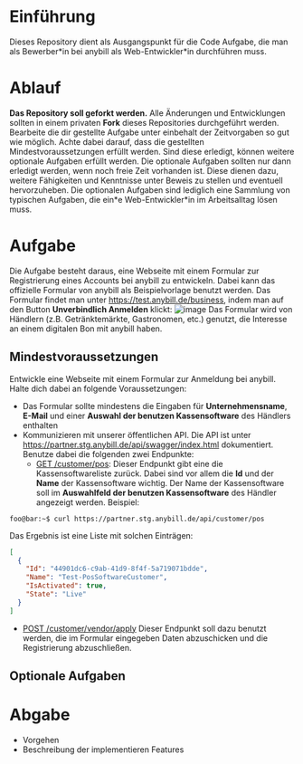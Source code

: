 # Einführung
Dieses Repository dient als Ausgangspunkt für die Code Aufgabe, die man als Bewerber\*in bei anybill als Web-Entwickler\*in durchführen muss.

# Ablauf
**Das Repository soll geforkt werden.** Alle Änderungen und Entwicklungen sollten in einem privaten **Fork** dieses Repositories durchgeführt werden.
Bearbeite die dir gestellte Aufgabe unter einbehalt der Zeitvorgaben so gut wie möglich. Achte dabei darauf, dass die gestellten Mindestvoraussetzungen erfüllt werden. Sind diese erledigt, können weitere optionale Aufgaben erfüllt werden. Die optionale Aufgaben sollten nur dann erledigt werden, wenn noch freie Zeit vorhanden ist. Diese dienen dazu, weitere Fähigkeiten und Kenntnisse unter Beweis zu stellen und eventuell hervorzuheben. Die optionalen Aufgaben sind lediglich eine Sammlung von typischen Aufgaben, die ein\*e Web-Entwickler\*in im Arbeitsalltag lösen muss.

# Aufgabe
Die Aufgabe besteht daraus, eine Webseite mit einem Formular zur Registrierung eines Accounts bei anybill zu entwickeln. Dabei kann das offizielle Formular von anybill als Beispielvorlage benutzt werden. Das Formular findet man unter https://test.anybill.de/business, indem man auf den Button **Unverbindlich Anmelden** klickt:
![image](https://user-images.githubusercontent.com/8490302/169285063-140df3f3-d7f5-45e1-a945-8621c4f29373.png)
Das Formular wird von Händlern (z.B. Getränktemärkte, Gastronomen, etc.) genutzt, die Interesse an einem digitalen Bon mit anybill haben.

## Mindestvoraussetzungen
Entwickle eine Webseite mit einem Formular zur Anmeldung bei anybill. Halte dich dabei an folgende Voraussetzungen:
- Das Formular sollte mindestens die Eingaben für **Unternehmensname**, **E-Mail** und einer **Auswahl der benutzen Kassensoftware** des Händlers enthalten
- Kommunizieren mit unserer öffentlichen API. Die API ist unter https://partner.stg.anybill.de/api/swagger/index.html dokumentiert. Benutze dabei die folgenden zwei Endpunkte:
  - [GET /customer/pos](https://partner.stg.anybill.de/api/swagger/index.html#/Customer/get_customer_pos): 
Dieser Endpunkt gibt eine die Kassensoftwareliste zurück. Dabei sind vor allem die **Id** und der **Name** der Kassensoftware wichtig. Der Name der Kassensoftware soll im **Auswahlfeld der benutzen Kassensoftware** des Händler angezeigt werden. Beispiel: 

```console
foo@bar:~$ curl https://partner.stg.anybill.de/api/customer/pos
```

Das Ergebnis ist eine Liste mit solchen Einträgen:
```json
[
  {
    "Id": "44901dc6-c9ab-41d9-8f4f-5a719071bdde",
    "Name": "Test-PosSoftwareCustomer",
    "IsActivated": true,
    "State": "Live"
  }
]
```

- [POST /customer/vendor/apply](https://partner.stg.anybill.de/api/swagger/index.html#/Customer/post_customer_vendor_apply)
Dieser Endpunkt soll dazu benutzt werden, die im Formular eingegeben Daten abzuschicken und die Registrierung abzuschließen.

## Optionale Aufgaben

# Abgabe
- Vorgehen
- Beschreibung der implementieren Features
